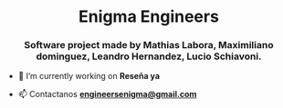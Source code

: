 <h1 align="center">Enigma Engineers</h1>
<h3 align="center">Software project made by Mathias Labora, Maximiliano dominguez, Leandro Hernandez, Lucio Schiavoni.</h3>

- 🔭 I’m currently working on **Reseña ya**

- 📫 Contactanos **engineersenigma@gmail.com**







